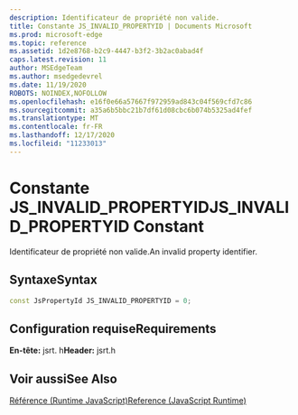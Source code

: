 ```yaml
---
description: Identificateur de propriété non valide.
title: Constante JS_INVALID_PROPERTYID | Documents Microsoft
ms.prod: microsoft-edge
ms.topic: reference
ms.assetid: 1d2e8768-b2c9-4447-b3f2-3b2ac0abad4f
caps.latest.revision: 11
author: MSEdgeTeam
ms.author: msedgedevrel
ms.date: 11/19/2020
ROBOTS: NOINDEX,NOFOLLOW
ms.openlocfilehash: e16f0e66a57667f972959ad843c04f569cfd7c86
ms.sourcegitcommit: a35a6b5bbc21b7df61d08cbc6b074b5325ad4fef
ms.translationtype: MT
ms.contentlocale: fr-FR
ms.lasthandoff: 12/17/2020
ms.locfileid: "11233013"
---
```

# <span data-ttu-id="f1c63-103">Constante JS_INVALID_PROPERTYID</span><span class="sxs-lookup"><span data-stu-id="f1c63-103">JS_INVALID_PROPERTYID Constant</span></span>

<span data-ttu-id="f1c63-104">Identificateur de propriété non valide.</span><span class="sxs-lookup"><span data-stu-id="f1c63-104">An invalid property identifier.</span></span>  
  
## <span data-ttu-id="f1c63-105">Syntaxe</span><span class="sxs-lookup"><span data-stu-id="f1c63-105">Syntax</span></span>  
  
```cpp  
const JsPropertyId JS_INVALID_PROPERTYID = 0;  
```  
  
## <span data-ttu-id="f1c63-106">Configuration requise</span><span class="sxs-lookup"><span data-stu-id="f1c63-106">Requirements</span></span>  
 <span data-ttu-id="f1c63-107">**En-tête:** jsrt. h</span><span class="sxs-lookup"><span data-stu-id="f1c63-107">**Header:** jsrt.h</span></span>  
  
## <span data-ttu-id="f1c63-108">Voir aussi</span><span class="sxs-lookup"><span data-stu-id="f1c63-108">See Also</span></span>  
 [<span data-ttu-id="f1c63-109">Référence (Runtime JavaScript)</span><span class="sxs-lookup"><span data-stu-id="f1c63-109">Reference (JavaScript Runtime)</span></span>](../chakra-hosting/reference-javascript-runtime.md)
